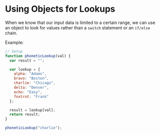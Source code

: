# Using Objects for Lookups

When we know that our input data is limited to a certain range, we can use an object to look for values rather than a `switch` statement or an `if/else` chain.

Example:

```js
// Setup
function phoneticLookup(val) {
  var result = "";

  var lookup = {
    alpha: "Adams",
    bravo: "Boston",
    charlie: "Chicago",
    delta: "Denver",
    echo: "Easy",
    foxtrot: "Frank"
  };

  result = lookup[val];
  return result;
}

phoneticLookup("charlie");
```
